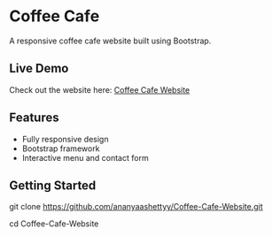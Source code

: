 # Coffee Cafe

A responsive coffee cafe website built using Bootstrap.

## Live Demo
Check out the website here: [Coffee Cafe Website](https://ananyaashettyy.github.io/Coffee-Cafe-Website)


## Features
- Fully responsive design
- Bootstrap framework
- Interactive menu and contact form

## Getting Started
git clone https://github.com/ananyaashettyy/Coffee-Cafe-Website.git

cd Coffee-Cafe-Website
